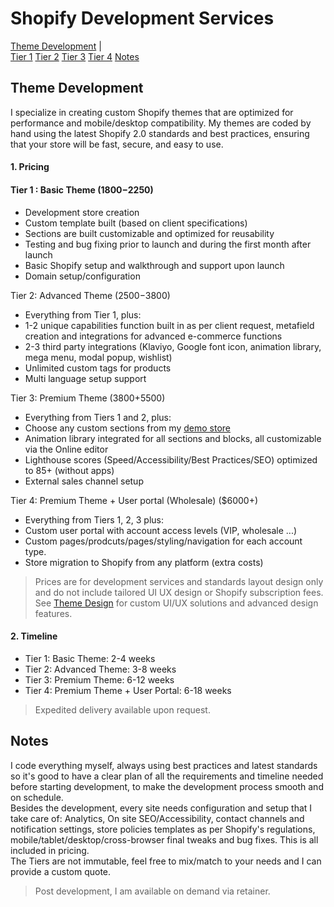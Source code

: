 # Shopify Development Services

[Theme Development](#theme-development) |   
[Tier 1](#tier-1)
[Tier 2](#theme-development)
[Tier 3](#theme-development)
[Tier 4](#theme-development)
[Notes](#notes)


## Theme Development

I specialize in creating custom Shopify themes that are optimized for performance and mobile/desktop compatibility. My themes are coded by hand using the latest Shopify 2.0 standards and best practices, ensuring that your store will be fast, secure, and easy to use.

#### 1. Pricing

#### Tier 1 : Basic Theme ($1800-$2250)
- Development store creation  
- Custom template built (based on client specifications)  
- Sections are built customizable and optimized for reusability  
- Testing and bug fixing prior to launch and during the first month after launch  
- Basic Shopify setup and walkthrough and support upon launch  
- Domain setup/configuration  

Tier 2: Advanced Theme ($2500-$3800)
- Everything from Tier 1, plus:  
- 1-2 unique capabilities function built in as per client request, metafield creation and integrations for advanced e-commerce functions  
- 2-3 third party integrations (Klaviyo, Google font icon, animation library, mega menu, modal popup, wishlist)  
- Unlimited custom tags for products  
- Multi language setup support  

Tier 3: Premium Theme ($3800+$5500)
- Everything from Tiers 1 and 2, plus:  
- Choose any custom sections from my [demo store](https://thecoolagency.store/)
- Animation library integrated for all sections and blocks, all customizable via the Online editor  
- Lighthouse scores (Speed/Accessibility/Best Practices/SEO) optimized to 85+ (without apps)
- External sales channel setup

Tier 4: Premium Theme + User portal (Wholesale) ($6000+)
- Everything from Tiers 1, 2, 3 plus:  
- Custom user portal with account access levels (VIP, wholesale ...)
- Custom pages/prodcuts/pages/styling/navigation for each account type.
- Store migration to Shopify from any platform (extra costs)

> Prices are for development services and standards layout design only and do not include tailored UI UX design or Shopify subscription fees. See [Theme Design](#theme-design) for custom UI/UX solutions and advanced design features.

#### 2. Timeline

- Tier 1: Basic Theme: 2-4 weeks  
- Tier 2: Advanced Theme: 3-8 weeks  
- Tier 3: Premium Theme: 6-12 weeks  
- Tier 4: Premium Theme + User Portal: 6-18 weeks  

> Expedited delivery available upon request.

## Notes

I code everything myself, always using best practices and latest standards so it's good to have a clear plan of all the requirements and timeline needed before starting development, to make the development process smooth and on schedule.  
Besides the development, every site needs configuration and setup that I take care of: Analytics, On site SEO/Accessibility, contact channels and notification settings, store policies templates as per Shopify's regulations, mobile/tablet/desktop/cross-browser final tweaks and bug fixes. This is all included in pricing.  
The Tiers are not immutable, feel free to mix/match to your needs and I can provide a custom quote.

> Post development, I am available on demand via retainer.

